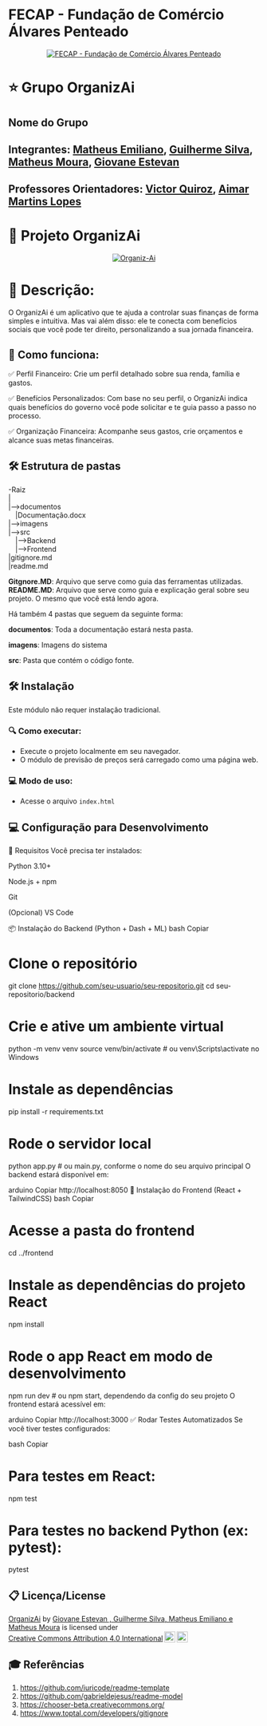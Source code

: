 # FECAP - Fundação de Comércio Álvares Penteado

<p align="center">
<a href= "https://www.fecap.br/"><img src="https://encrypted-tbn0.gstatic.com/images?q=tbn:ANd9GcRhZPrRa89Kma0ZZogxm0pi-tCn_TLKeHGVxywp-LXAFGR3B1DPouAJYHgKZGV0XTEf4AE&usqp=CAU" alt="FECAP - Fundação de Comércio Álvares Penteado" border="0"></a>
</p>

# ⭐ Grupo OrganizAi

## Nome do Grupo

## Integrantes: <a href="https://www.linkedin.com/in/matheus-emiliano/">Matheus Emiliano</a>, <a href="https://www.linkedin.com/in/guilherme-carvalho-da-silva-7996b0197/">Guilherme Silva</a>, <a href="https://www.linkedin.com/in/mmoura97/">Matheus Moura</a>, <a href="https://www.linkedin.com/in/giovane-estevan/">Giovane Estevan</a>

## Professores Orientadores: <a href="https://www.linkedin.com/in/victorbarq/">Victor Quiroz</a>, <a href="https://www.linkedin.com/in/aimarlopes/">Aimar Martins Lopes</a>

# 📱 Projeto OrganizAi

<p align="center">
<a href="https://imgbb.com/"><img src="https://i.ibb.co/4YJYWj1/Organiz-Ai.png" alt="Organiz-Ai" border="0" /></a>
</p>

# 📜 Descrição:

O OrganizAi é um aplicativo que te ajuda a controlar suas finanças de forma simples e intuitiva. Mas vai além disso: ele te conecta com benefícios sociais que você pode ter direito, personalizando a sua jornada financeira.

## 💸 Como funciona:

<p>✅ Perfil Financeiro: Crie um perfil detalhado sobre sua renda, família e gastos.</p>
<p>✅ Benefícios Personalizados: Com base no seu perfil, o OrganizAi indica quais benefícios do governo você pode solicitar e te guia passo a passo no processo.</p>
<p>✅ Organização Financeira: Acompanhe seus gastos, crie orçamentos e alcance suas metas financeiras.</p>


## 🛠 Estrutura de pastas

-Raiz<br>
|<br>
|-->documentos<br>
  &emsp;|Documentação.docx<br>
|-->imagens<br>
|-->src<br>
  &emsp;|-->Backend<br>
  &emsp;|-->Frontend<br>
|gitignore.md<br>
|readme.md<br>

<b>Gitgnore.MD</b>: Arquivo que serve como guia das ferramentas utilizadas.
<b>README.MD</b>: Arquivo que serve como guia e explicação geral sobre seu projeto. O mesmo que você está lendo agora.

Há também 4 pastas que seguem da seguinte forma:

<b>documentos</b>: Toda a documentação estará nesta pasta.

<b>imagens</b>: Imagens do sistema

<b>src</b>: Pasta que contém o código fonte.

## 🛠 Instalação

Este módulo não requer instalação tradicional.

### 🔍 Como executar:

- Execute o projeto localmente em seu navegador.
- O módulo de previsão de preços será carregado como uma página web.

### 💻 Modo de uso:

- Acesse o arquivo `index.html`

## 💻 Configuração para Desenvolvimento

🔧 Requisitos
Você precisa ter instalados:

Python 3.10+

Node.js + npm

Git

(Opcional) VS Code

📦 Instalação do Backend (Python + Dash + ML)
bash
Copiar
# Clone o repositório
git clone https://github.com/seu-usuario/seu-repositorio.git
cd seu-repositorio/backend

# Crie e ative um ambiente virtual
python -m venv venv
source venv/bin/activate  # ou venv\Scripts\activate no Windows

# Instale as dependências
pip install -r requirements.txt

# Rode o servidor local
python app.py  # ou main.py, conforme o nome do seu arquivo principal
O backend estará disponível em:

arduino
Copiar
http://localhost:8050
🎨 Instalação do Frontend (React + TailwindCSS)
bash
Copiar
# Acesse a pasta do frontend
cd ../frontend

# Instale as dependências do projeto React
npm install

# Rode o app React em modo de desenvolvimento
npm run dev  # ou npm start, dependendo da config do seu projeto
O frontend estará acessível em:

arduino
Copiar
http://localhost:3000
✅ Rodar Testes Automatizados
Se você tiver testes configurados:

bash
Copiar
# Para testes em React:
npm test

# Para testes no backend Python (ex: pytest):
pytest

## 📋 Licença/License

<p xmlns:cc="http://creativecommons.org/ns#" xmlns:dct="http://purl.org/dc/terms/"><a property="dct:title" rel="cc:attributionURL" href="https://github.com/2024-2-NADS3/Projeto3/tree/main">OrganizAi</a> by <a rel="cc:attributionURL dct:creator" property="cc:attributionName" href="https://github.com/2024-2-NADS3/Projeto3/tree/main">Giovane Estevan , Guilherme Silva, Matheus Emiliano e Matheus Moura</a> is licensed under <a href="https://creativecommons.org/licenses/by/4.0/?ref=chooser-v1" target="_blank" rel="license noopener noreferrer" style="display:inline-block;">Creative Commons Attribution 4.0 International<img style="height:22px!important;margin-left:3px;vertical-align:text-bottom;" src="https://mirrors.creativecommons.org/presskit/icons/cc.svg?ref=chooser-v1" alt=""><img style="height:22px!important;margin-left:3px;vertical-align:text-bottom;" src="https://mirrors.creativecommons.org/presskit/icons/by.svg?ref=chooser-v1" alt=""></a></p>

## 🎓 Referências

1. <https://github.com/iuricode/readme-template>
2. <https://github.com/gabrieldejesus/readme-model>
3. <https://chooser-beta.creativecommons.org/>
4. <https://www.toptal.com/developers/gitignore>
